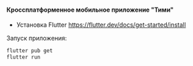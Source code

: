 #### Кроссплатформенное мобильное приложение "Тими"
- Установка Flutter https://flutter.dev/docs/get-started/install

Запуск приложения:
```sh
flutter pub get
flutter run
```
